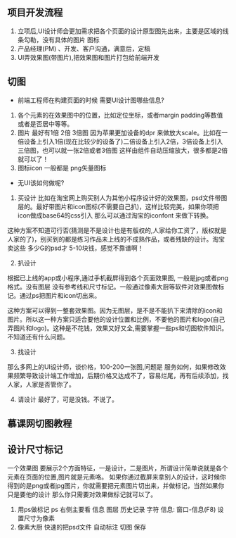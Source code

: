 ## 项目开发流程
1. 立项后,UI设计师会更加需求把各个页面的设计原型图先出来，主要是区域的线条勾勒，没有具体的图片 图标
2. 产品经理(PM) 、开发、客户沟通，满意后，定稿
3. UI弄效果图(带图片),把效果图和图片打包给前端开发
## 切图
- 前端工程师在构建页面的时候 需要UI设计图哪些信息?
1. 各个元素的在效果图中的位置，比如定位坐标，或者margin padding等数值 或者是否居中等等。
2. 图片 最好有1倍 2倍 3倍图 因为苹果更加设备的dpr 来做放大scale。比如在一倍设备上引入1倍(现在比较少的设备了)二倍设备上引入2倍，3倍设备上引入三倍图，也可以就一张2倍或者3倍图 这样由组件自动压缩放大，很多都是2倍就可以了！
3. 图标icon 一般都是 png矢量图标

- 无UI该如何做呢?

1. 买设计 
比如在淘宝网上购买别人为其他小程序设计好的效果图，psd文件带图层的。最好带图片和icon图标(不需要自己扒)，这样比较完美，如果你项把icon做成base64的css引入 那么可以通过淘宝的iconfont 来做下转换。

这种方案不知道可行否(猜测是不是设计也是有版权的,人家给你工资了，版权就是人家的了)，别买到的都是练习作品未上线的不成熟作品，或者残缺的设计。淘宝卖这些 多少G的psd才 5-10块钱，感觉不靠谱啊！

2. 扒设计

根据已上线的app或小程序,通过手机截屏得到各个页面效果图, 一般是jpg或者png格式。没有图层 没有参考线和尺寸标记。一般通过像素大厨等软件对效果图做标记。通过ps把图片和icon切出来。 

这种方案可以得到一整套效果图。因为无图层，是不是不能扒下来清除的icon和图片。所以这一种方案只适合要他的设计位置和比例，不要他的图片和logo(自己弄图片和logo)。这种是不花钱，效果又好又全,需要掌握一些ps和切图软件知识。不知道还有什么问题。

3. 找设计

那么多网上的UI设计师，谈价格，100-200一张图,问题是 服务如何，如果修改效果频繁导致设计端工作增加，后期价格又达成不了，容易烂尾，再有后续添加，找人家，人家是否管你了。

4. 请设计
最好了，可是没钱。不说了。






## 慕课网切图教程

[]()

## 设计尺寸标记

一个效果图 要展示2个方面特征，一是设计，二是图片，所谓设计简单说就是各个元素在页面的位置,图片就是元素咯。
如果你通过截屏来拿别人的设计，这时候你得到的是png或者jpg图片，你就需要把元素图片切出来，并做标记，当然如果你只是要他的设计
那么你只需要对效果做标记就可以了。
1. 用ps做标记 
ps 右侧主要看 信息 图层 历史记录 字符
信息: 窗口-信息(F8) 设置尺寸为像素
2. 像素大厨
快速的把psd文件 自动标注 切图 保存
